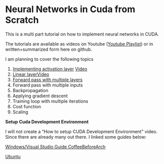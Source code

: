 # Neural Networks in Cuda from Scratch

This is a multi part tutorial on how to implement neural networks in CUDA. 

The tutorials are available as videos on Youtube ([Youtube Playlist](https://www.youtube.com/watch?v=6StFanGtmvo&list=PLdVoL2No_-X9OK8-20KOyVRki5tBMrGGG&ab_channel=ThoenigAdrian)) or in written+summarized form here on github.


I am planning to cover the following topics
  1.	[Implementing activation layer](Part%201%20-%20Activation%20Function) [Video](https://www.youtube.com/watch?v=6StFanGtmvo)
  2.	[Linear layer](Part%202%20-%20Linear%20Layer)[Video](https://www.youtube.com/watch?v=W5jFOYnU6fc) 
  3.	[Forward pass with multiple layers](Part%203%20-%20Multiple%20Inputs)
  4.	Forward pass with multiple inputs
  5.	Backpropagation
  6.	Applying gradient descent
  7.	Training loop with multiple iterations
  8.	Cost function
  9.	Scaling

**Setup Cuda Development Environment**

I will not create a “How to setup CUDA Development Environment” video. Since there are already many out there. I linked some guides below:

[Windows/Visual Studio Guide CoffeeBeforeArch](https://www.youtube.com/watch?v=cuCWbztXk4Y&t=48s&ab_channel=CoffeeBeforeArch)

[Ubuntu](https://www.youtube.com/watch?v=wxNQQP9U1Bc&t=133s&ab_channel=CoffeeBeforeArch)

